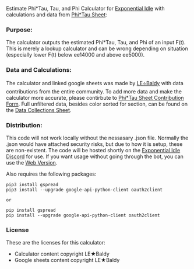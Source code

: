 Estimate Phi*Tau, Tau, and Phi Calculator for [Exponential Idle](https://conicgames.github.io/exponentialidle/) with calculations and data from [Phi*Tau Sheet](https://docs.google.com/spreadsheets/d/1lz_V0rCr3usm1Wyqn2DEJdw6_7lhWIxXCYFmUbArV1c/edit#gid=38800412):

###   Purpose:

The calculator outputs the estimated Phi*Tau, Tau, and Phi of an input F(t). This is merely a lookup calculator and can be wrong depending on situation (especially lower F(t) below ee14000 and above ee5000).

###   Data and Calculations:

The calculator and linked google sheets was made by [LE⭐Baldy](https://github.com/LEBaldy) with data contributions from the entire community. To add more data and make the calculator more accurate, please contirbute to [Phi*Tau Sheet Contribution Form](https://forms.gle/rEV4ytYYudM44qT66). Full unfiltered data, besides color sorted for section, can be found on the [Data Collections Sheet](https://docs.google.com/spreadsheets/d/1_E_WaIdQ8JZ1z7ntCCST9chE25Bk4u-5CB7i7jd_9xM/edit?usp=sharing).

###   Distribution:

This code will not work locally without the nessasary .json file. Normally the .json would have attached security risks, but due to how it is setup, these are non-existent. The code will be hosted shortly on the [Exponential Idle Discord](https://discord.gg/S9UheTC) for use. If you want usage without going through the bot, you can use the [Web Version](https://replit.com/@LEBaldy2002/phitaucalc).

Also requires the following packages:
```
pip3 install gspread
pip3 install --upgrade google-api-python-client oauth2client 

or

pip install gspread
pip install --upgrade google-api-python-client oauth2client 
```

###   License

These are the licenses for this calculator:

 - Calculator content copyright LE★Baldy
 - Google sheets content copyright LE★Baldy
